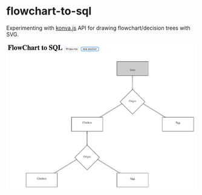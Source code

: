 # flowchart-to-sql

Experimenting with [konva.js](https://konvajs.github.io/) API for drawing flowchart/decision trees with SVG.

![Screenshot](/screenshots/tree.png?raw=true)